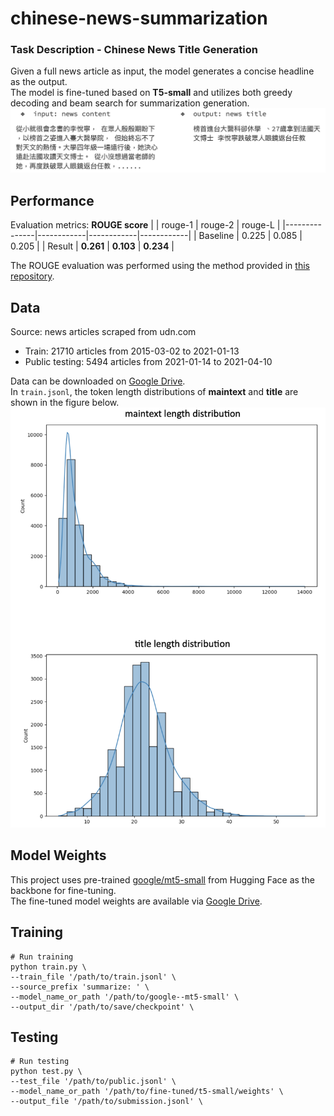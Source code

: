 # chinese-news-summarization
### Task Description - Chinese News Title Generation
Given a full news article as input, the model generates a concise headline as the output.  
The model is fine-tuned based on **T5-small** and utilizes both greedy decoding and beam search for summarization generation.
![image](./imgs/task_description.png)
## Performance
Evaluation metrics: **ROUGE score**
|               | rouge-1    | rouge-2    | rouge-L    |
|---------------|------------|------------|------------|
| Baseline      | 0.225      | 0.085      | 0.205      |
| Result        | **0.261**  | **0.103**  | **0.234**  |

The ROUGE evaluation was performed using the method provided in [this repository](https://github.com/deankuo/ADL24-HW2).
## Data
Source: news articles scraped from udn.com  
* Train: 21710 articles from 2015-03-02 to 2021-01-13
* Public testing: 5494 articles from 2021-01-14 to 2021-04-10  

Data can be downloaded on [Google Drive](https://drive.google.com/drive/folders1PMa25MwIVWTRhUtkWTfBFgqbqmGAxG2-).  
In `train.jsonl`, the token length distributions of **maintext** and **title** are shown in the figure below.
<img src="./imgs/seq_length_distribution.png" alt="Description" width="550"/>
## Model Weights
This project uses pre-trained [google/mt5-small](https://huggingface.co/google/mt5-small) from Hugging Face as the backbone for fine-tuning.  
The fine-tuned model weights are available via [Google Drive](https://drive.google.com/file/d/1oH4KqUhyHJ9pUPiiF1CIDOz7awi5sb7O/view?usp=share_link).
## Training
```
# Run training
python train.py \
--train_file '/path/to/train.jsonl' \
--source_prefix 'summarize: ' \
--model_name_or_path '/path/to/google--mt5-small' \
--output_dir '/path/to/save/checkpoint' \
```
## Testing
```
# Run testing
python test.py \
--test_file '/path/to/public.jsonl' \
--model_name_or_path '/path/to/fine-tuned/t5-small/weights' \
--output_file '/path/to/submission.jsonl' \
```